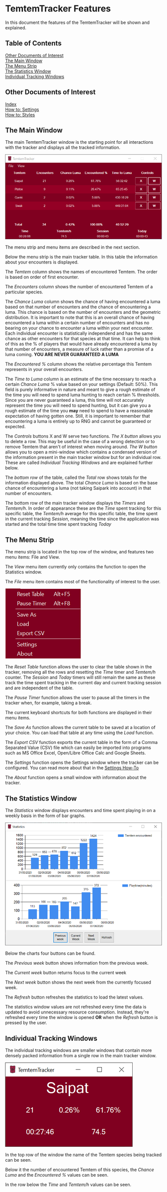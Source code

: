 # TemtemTracker Features

In this document the features of the TemtemTracker will be shown and explained.

## Table of Contents

[Other Documents of Interest](#Other-Documents-of-Interest)\
[The Main Window](#The-Main-Window)\
[The Menu Strip](#The-Menu-Strip)\
[The Statistics Window](#The-Statistics-Window)\
[Individual Tracking Windows](#Individual-Tracking-Windows)

## Other Documents of Interest

[Index](Readme.md)\
[How to: Settings](HowToSettings.md)\
[How to: Styles](HowToStyles.md)

## The Main Window

The main TemtemTracker window is the starting point for all interactions with the tracker and displays all the tracked information.

![Tracker Window](Images/MainTrackerWindow.png)

The menu strip and menu items are described in the next section.

Below the menu strip is the main tracker table. In this table the information about your encounters is displayed.

The *Temtem* column shows the names of encountered Temtem. The order is based on order of first encounter.

The *Encounters* column shows the number of encountered Temtem of a particular species.

The *Chance Luma* column shows the chance of having encountered a luma based on that number of encounters and the chance of encountering a luma. This chance is based on the number of encounters and the geometric distribution. It is important to note that this is an overall chance of having encountered a luma within a certain number of encounters and has no bearing on your chance to encounter a luma within your next encounter. Each individual encounter is statistically independend and has the same chance as other encounters for that species at that time. It can help to think of this as the % of players that would have already encountered a luma by that number of encounters, a measure of luck rather than a promise of a luma coming. **YOU ARE NEVER GUARANTEED A LUMA**

The *Encountered %* column shows the relative percentage this Temtem represents in your overall encounters. 

The *Time to Luma* column is an estimate of the time necessary to reach a certain *Chance Luma* % value based on your settings (Default: 50%). This field is purely informative in nature and meant to give a rough estimate of the time you will need to spend luma hunting to reach certain % thresholds. Since you are never guaranteed a luma, this time will not accurately represent the time you will need to spend hunting, but it can give you a rough estimate of the time you **may** need to spend to have a reasonable expectation of having gotten one. Still, it is important to remember that encountering a luma is entirely up to RNG and cannot be guaranteed or expected.

The *Controls* buttons X and W serve two functions. *The X button* allows you to delete a row. This may be useful in the case of a wrong detection or to remove Temtem that aren't of interest when moving around. *The W button* allows you to open a mini-window which contains a condensed version of the information present in the main tracker window but for an individual row. These are called *Individual Tracking Windows* and are explained further below.

The *bottom row* of the table, called the *Total* row shows totals for the information displayed above. The total *Chance Luma* is based on the base chance of encountering a luma (not taking Saipark into account) in that number of encounters.

The bottom row of the main tracker window displays the *Timers* and *Temtem/h*. In order of appearance these are the *Time* spent tracking for this specific table, the *Temtem/h* average for this specific table, the time spent in the current tracking *Session*, meaning the time since the application was started and the total time time spent tracking *Today*

## The Menu Strip

The menu strip is located in the top row of the window, and features two menu items: File and View.

The *View* menu item currently only contains the function to open the Statistics window.

The *File* menu item contains most of the functionality of interest to the user. 

![File Menu](Images/FileDropdown.png)

The *Reset Table* function allows the user to clear the table shown in the tracker, removing all the rows and resetting the *Time* timer and *Temtem/h* counter. The *Session* and *Today* timers will still remain the same as these track the time spent tracking in the current day and current tracking session and are independent of the table.

The *Pause Timer* function allows the user to pause all the timers in the tracker when, for example, taking a break.

The current keyboard shortcuts for both functions are displayed in their menu items.

The *Save As* function allows the current table to be saved at a location of your choice. You can load that table at any time using the *Load* function.

The *Export CSV* function exports the current table in the form of a Comma Separated Value (CSV) file which can easily be imported into programs such as MS Office Excel, Open/Libre Office Calc and Google Sheets.

The *Settings* function opens the Settings window where the tracker can be configured. You can read more about that in the [Settings How-To](HowToSettings.md)

The *About* function opens a small window with information about the tracker.

## The Statistics Window

The *Statistics* window displays encounters and time spent playing in on a weekly basis in the form of bar graphs.

![Statistics Window](Images/StatisticsWindow.png)

Below the charts four buttons can be found.

The *Previous week* button shows information from the previous week.

The *Current week* button returns focus to the current week

The *Next week* button shows the next week from the currently focused week.

The *Refresh* button refreshes the statistics to load the latest values. 

The statistics window values are not refreshed every time the data is updated to avoid unnecessary resource consumption. Instead, they're refreshed every time the window is opened **OR** when the *Refresh* button is pressed by the user.

## Individual Tracking Windows

The individual tracking windows are smaller windows that contain more densely packed information from a single row in the main tracker window.

![Individual Tracking Window](Images/IndividualWindow2.png)

In the top row of the window the name of the Temtem species being tracked can be seen.

Below it the number of encountered Temtem of this species, the *Chance Luma* and the *Encountered %* values can be seen.

In the row below the *Time* and *Temtem/h* values can be seen.

